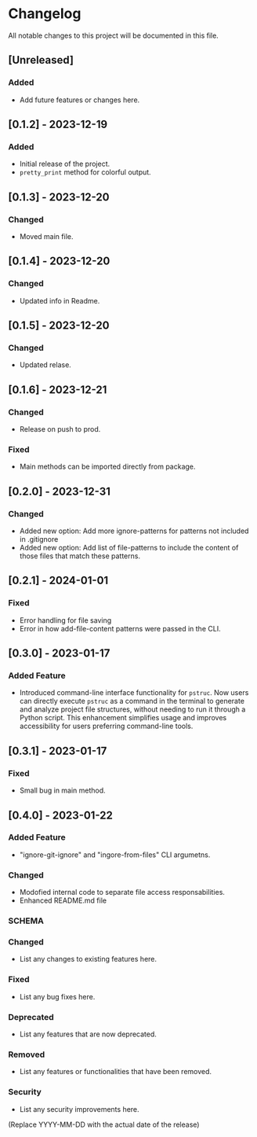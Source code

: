 
# Changelog

All notable changes to this project will be documented in this file.

## [Unreleased]

### Added
- Add future features or changes here.

## [0.1.2] - 2023-12-19
### Added
- Initial release of the project.
- `pretty_print` method for colorful output.

## [0.1.3] - 2023-12-20
### Changed
- Moved main file.

## [0.1.4] - 2023-12-20
### Changed
- Updated info in Readme.

## [0.1.5] - 2023-12-20
### Changed
- Updated relase.

## [0.1.6] - 2023-12-21
### Changed
- Release on push to prod.

### Fixed
- Main methods can be imported directly from package.

## [0.2.0] - 2023-12-31
### Changed
- Added new option: Add more ignore-patterns for patterns not included in .gitignore
- Added new option: Add list of file-patterns to include the content of those files that match these patterns.

## [0.2.1] - 2024-01-01
### Fixed
- Error handling for file saving
- Error in how add-file-content patterns were passed in the CLI.

## [0.3.0] - 2023-01-17
### Added Feature
- Introduced command-line interface functionality for `pstruc`. Now users can directly execute `pstruc` as a command in the terminal to generate and analyze project file structures, without needing to run it through a Python script. This enhancement simplifies usage and improves accessibility for users preferring command-line tools.

## [0.3.1] - 2023-01-17
### Fixed
- Small bug in main method.

## [0.4.0] - 2023-01-22
### Added Feature
- "ignore-git-ignore" and "ingore-from-files" CLI argumetns.
### Changed
- Modofied internal code to separate file access responsabilities.
- Enhanced README.md file

### SCHEMA

### Changed
- List any changes to existing features here.

### Fixed
- List any bug fixes here.

### Deprecated
- List any features that are now deprecated.

### Removed
- List any features or functionalities that have been removed.

### Security
- List any security improvements here.

(Replace YYYY-MM-DD with the actual date of the release)
